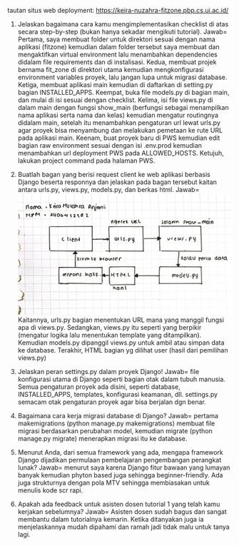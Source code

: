 tautan situs web deployment: https://keira-nuzahra-fitzone.pbp.cs.ui.ac.id/

1. Jelaskan bagaimana cara kamu mengimplementasikan checklist di atas secara step-by-step (bukan hanya sekadar mengikuti tutorial).
Jawab= Pertama, saya membuat folder untuk direktori sesuai dengan nama aplikasi (fitzone) kemudian dalam folder tersebut saya membuat dan mengaktifkan virtual environment lalu menambahkan dependencies didalam file requirements dan di instalisasi. Kedua, membuat projek bernama fit_zone di direktori utama kemudian mengkonfigurasi environment variables proyek, lalu jangan lupa untuk migrasi database. Ketiga, membuat aplikasi main kemudian di daftarkan di setting.py bagian INSTALLED_APPS. Keempat, buka file models.py di bagian main, dan mulai di isi sesuai dengan checklist. Kelima, isi file views.py di dalam main dengan fungsi show_main (berfungsi sebagai menampilkan nama aplikasi serta nama dan kelas) kemudian mengatur routingnya didalam main, setelah itu menambahkan pengaturan url lewat urls.py agar proyek bisa menyambung dan melakukan pemetaan ke rute URL pada aplikasi main. Keenam, buat proyek baru di PWS kemudian edit bagian raw environment sesuai dengan isi .env.prod kemudian menambahkan url deployment PWS pada ALLOWED_HOSTS. Ketujuh, lakukan project command pada halaman PWS.

2. Buatlah bagan yang berisi request client ke web aplikasi berbasis Django beserta responnya dan jelaskan pada bagan tersebut kaitan antara urls.py, views.py, models.py, dan berkas html.
Jawab= 
![Bagan Django](Bagan%20Django.jpg)
Kaitannya, urls.py bagian menentukan URL mana yang manggil fungsi apa di views.py. Sedangkan, views.py itu seperti yang berpikir (mengatur logika lalu menentukan template yang ditampilkan). Kemudian models.py dipanggil views.py untuk ambil atau simpan data ke database. Terakhir, HTML bagian yg dilihat user (hasil dari pemilihan views.py)

3. Jelaskan peran settings.py dalam proyek Django!
Jawab= file konfigurasi utama di Django seperti bagian otak dalam tubuh manusia. Semua pengaturan proyek ada disini, seperti database, INSTALLED_APPS, templates, konfigurasi keamanan, dll. settings.py semacam otak pengaturan proyek agar bisa berjalan dgn benar.

4. Bagaimana cara kerja migrasi database di Django?
Jawab= pertama makemigrations (python manage.py makemigrations) membuat file migrasi berdasarkan perubahan model, kemudian migrate (python manage.py migrate) menerapkan migrasi itu ke database.

5. Menurut Anda, dari semua framework yang ada, mengapa framework Django dijadikan permulaan pembelajaran pengembangan perangkat lunak?
Jawab= menurut saya karena Django fitur bawaan yang lumayan banyak kemudian phyton based juga sehingga beginner-friendly. Ada juga strukturnya dengan pola MTV sehingga membiasakan untuk menulis kode scr rapi.

6. Apakah ada feedback untuk asisten dosen tutorial 1 yang telah kamu kerjakan sebelumnya?
Jawab= Asisten dosen sudah bagus dan sangat membantu dalam tutorialnya kemarin. Ketika ditanyakan juga ia menjelaskannya mudah dipahami dan ramah jadi tidak malu untuk tanya lagi.